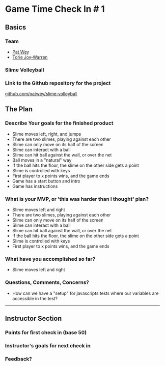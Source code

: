 # Game Time Check In # 1

## Basics

### Team
- [Pat Wey](https://github.com/patwey)
- [Torie Joy-Warren](https://github.com/toriejw)

### Slime Volleyball

### Link to the Github repository for the project
[github.com/patwey/slime-volleyball](https://github.com/patwey/slime-volleyball)

## The Plan

### Describe Your goals for the finished product

- Slime moves left, right, and jumps
- There are two slimes, playing against each other
- Slime can only move on its half of the screen
- Slime can interact with a ball
- Slime can hit ball against the wall, or over the net
- Ball moves in a "natural" way
- If the ball hits the floor, the slime on the other side gets a point
- Slime is controlled with keys
- First player to x points wins, and the game ends
- Game has a start button and intro
- Game has instructions

### What is your MVP, or 'this was harder than I thought' plan?

- Slime moves left and right
- There are two slimes, playing against each other
- Slime can only move on its half of the screen
- Slime can interact with a ball
- Slime can hit ball against the wall, or over the net
- If the ball hits the floor, the slime on the other side gets a point
- Slime is controlled with keys
- First player to x points wins, and the game ends


### What have you accomplished so far?

- Slime moves left and right

### Questions, Comments, Concerns?

- How can we have a "setup" for javascripts tests where our variables are accessible in the test?
-----

## Instructor Section

### Points for first check in (base 50)

### Instructor's goals for next check in

### Feedback?
